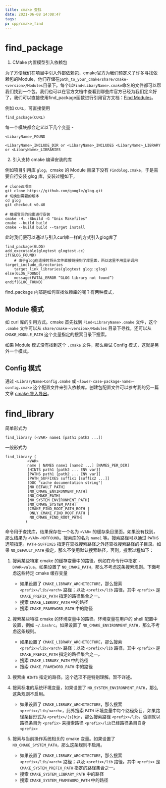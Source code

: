 ```yaml
---
title: cmake 查找
date: 2021-06-08 14:08:47
tags:
p: cpp/cmake_find
---
```


# find_package

1. CMake 内置模型引入依赖包

为了方便我们在项目中引入外部依赖包，cmake官方为我们预定义了许多寻找依赖包的Module，他们存储在`path_to_your_cmake/share/cmake-<version>/Modules`目录下。每个以`Find<LibaryName>.cmake`命名的文件都可以帮我们找到一个包。我们也可以在官方文档中查看到哪些库官方已经为我们定义好了，我们可以直接使用find_package函数进行引用官方文档：[Find Modules](https://cmake.org/cmake/help/latest/manual/cmake-modules.7.html)。

例如 `CURL`，可直接使用
```
find_package(CURL)
```

每一个模块都会定义以下几个变量 -

```
<LibaryName>_FOUND

<LibaryName>_INCLUDE_DIR or <LibaryName>_INCLUDES <LibaryName>_LIBRARY or <LibaryName>_LIBRARIES
```

2. 引入支持 cmake 编译安装的库

例如项目引用库 `glog`，cmake 的 Module 目录下没有 `FindGlog.cmake`，于是需要自行安装 glog 库，安装过程如下，

```
# clone该项目
git clone https://github.com/google/glog.git 
# 切换到需要的版本 
cd glog
git checkout v0.40  

# 根据官网的指南进行安装
cmake -H. -Bbuild -G "Unix Makefiles"
cmake --build build
cmake --build build --target install
```

此时我们便可以通过与引入curl库一样的方式引入glog库了
```
find_package(GLOG)
add_executable(glogtest glogtest.cc)
if(GLOG_FOUND)
    # 由于glog在连接时将头文件直接链接到了库里面，所以这里不用显示调用target_include_directories
    target_link_libraries(glogtest glog::glog)
else(GLOG_FOUND)
    message(FATAL_ERROR ”GLOG library not found”)
endif(GLOG_FOUND)
```

find_package 内部是如何查找依赖库的呢？有两种模式，

## Module 模式

如 curl 库的引用方式。cmake 首先找到 `Find<LibraryName>.cmake` 文件，这个 `.cmake` 文件可以从 `share/cmake-<version>/Modules` 目录下寻找，还可以从 `CMAKE_MODULE_PATH` 这个变量指定的搜索目录下搜索。

如果 Module 模式没有找到这个 `.cmake` 文件，那么尝试 Config 模式，这就是另外一个模式。

## Config 模式
通过 `<LibraryName>Config.cmake` 或 `<lower-case-package-name>-config.cmake` 这个配置文件来引入依赖库。创建包配置文件可以参考我的另一篇文章 [cmake 导入导出](/2021/06/03/cpp/cmake_im_ex)。


# find_library
简单形式为 
```
find_library (<VAR> name1 [path1 path2 ...])
```
一般形式为
```
find_library (
          <VAR>
          name | NAMES name1 [name2 ...] [NAMES_PER_DIR]
          [HINTS path1 [path2 ... ENV var]]
          [PATHS path1 [path2 ... ENV var]]
          [PATH_SUFFIXES suffix1 [suffix2 ...]]
          [DOC "cache documentation string"]
          [NO_DEFAULT_PATH]
          [NO_CMAKE_ENVIRONMENT_PATH]
          [NO_CMAKE_PATH]
          [NO_SYSTEM_ENVIRONMENT_PATH]
          [NO_CMAKE_SYSTEM_PATH]
          [CMAKE_FIND_ROOT_PATH_BOTH |
           ONLY_CMAKE_FIND_ROOT_PATH |
           NO_CMAKE_FIND_ROOT_PATH]
         )
```
命令用于查找库，结果保存在一个名为 `<VAR>` 的缓存条目里面。如果没有找到，那么结果为 `<VAR>-NOTFOUND`。搜索库的名为 `name1` 等。搜索路径可以通过 `PATHS` 选项指定。`PATH-SUFFIXES` 指定在查找搜索路径之外还查找搜索路径的子目录。如果 `NO_DEFAULT_PATH` 指定，那么不使用默认搜索路径，否则，搜索过程如下：

1. 搜索某些特定 cmake 的缓存变量中的路径，例如在命令行中指定 `-DVAR=value`。如果设置了 `NO_CMAKE_PATH`，那么不考虑这条搜索规则。下面考虑这些特定 cmake 缓存变量
    - 如果设置了 `CMAKE_LIBRARY_ARCHITECTURE`，那么搜索 `<prefix>/lib/<arch>` 路径；以及 `<prefix>/lib` 路径，其中 `<prefix>` 是 `CMAKE_PREFIX_PATH` 指定的路径集合之一。
    - 搜索 `CMAKE_LIBRARY_PATH` 中的路径
    - 搜索 `CMAKE_FRAMEWORD_PATH` 中的路径

2. 搜索某些特征 cmake 的环境变量中的路径。环境变量在用户的 shell 配置中设置，例如 `~/.bashrc`。如果设置了 `NO_CMAKE_ENVIRONMENT_PATH`，那么不考虑这条规则。
    - 如果设置了 `CMAKE_LIBRARY_ARCHITECTURE`，那么搜索 `<prefix>/lib/<arch>` 路径；以及 `<prefix>/lib` 路径，其中 `<prefix>` 是 `CMAKE_PREFIX_PATH` 指定的路径集合之一。
    - 搜索 `CMAKE_LIBRARY_PATH` 中的路径
    - 搜索 `CMAKE_FRAMEWORD_PATH` 中的路径

3. 搜索由 `HINTS` 指定的路径。这个选项不是特别理解。暂不详述。

4. 搜索标准的系统环境变量，如果设置了 `NO_SYSTEM_ENVIRONMENT_PATH`，那么这条规则不启用。
    - 如果设置了 `CMAKE_LIBRARY_ARCHITECTURE`，那么搜索 `<prefix>/lib/<arch>`，此外搜索 `PATH` 环境变量中每个路径条目，如果路径条目形式为 `<prefix>/[s]bin`，那么搜索路径 `<prefix>/lib`，否则就以路径条目为 `<prefix>` 来搜索路径 `<prefix>/lib`已经路径条目自身 `<prefix>`

5. 搜索与当前操作系统相关的 cmake 变量。如果设置了 `NO_CMAKE_SYSTEM_PATH`，那么这条规则不启用。
    - 如果设置了 `CMAKE_LIBRARY_ARCHITECTURE`，那么搜索 `<prefix>/lib/<arch>` 路径；以及 `<prefix>/lib` 路径，其中 `<prefix>` 是 `CMAKE_SYSTEM_PREFIX_PATH` 指定的路径集合之一。
    - 搜索 `CMAKE_SYSTEM_LIBRARY_PATH` 中的路径
    - 搜索 `CMAKE_SYSTEM_FRAMEWORD_PATH` 中的路径

